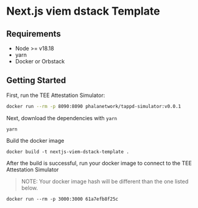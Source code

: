 # Next.js viem dstack Template

## Requirements
- Node >= v18.18
- yarn
- Docker or Orbstack

## Getting Started

First, run the TEE Attestation Simulator:

```bash
docker run --rm -p 8090:8090 phalanetwork/tappd-simulator:v0.0.1
```

Next, download the dependencies with `yarn`

```shell
yarn
```

Build the docker image
```shell
docker build -t nextjs-viem-dstack-template .
```

After the build is successful, run your docker image to connect to the TEE Attestation Simulator
> NOTE: Your docker image hash will be different than the one listed below.
```shell
docker run --rm -p 3000:3000 61a7efb8f25c
```

